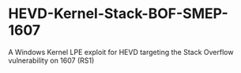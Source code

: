 # HEVD-Kernel-Stack-BOF-SMEP-1607
A Windows Kernel LPE exploit for HEVD targeting the Stack Overflow vulnerability on 1607 (RS1)
